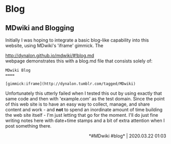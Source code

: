 # Blog

MDwiki and Blogging
-----

Initially I was hoping to integrate a basic blog-like capability into this website, using MDwiki's 'iframe' gimmick.  The <div>http://dynalon.github.io/mdwiki/#!blog.md</div> webpage demonstrates this with a blog.md file that consists solely of:

    MDwiki Blog
    ====

    [gimmick:iframe](http://dynalon.tumblr.com/tagged/MDwiki)

Unfortunately this utterly failed when I tested this out by using exactly that same code and then with 'example.com' as the test domain. Since the point of this web site is to have an easy way to collect, manage, and share content and work - and **not** to spend an inordinate amount of time building the web site itself - I'm just letting that go for the moment. I'll do just fine writing notes here with date+time stamps and a bit of extra attention when I post something there.

<p align="right">*#MDwiki #blog* | 2020.03.22 01:03</p>
